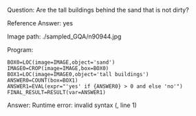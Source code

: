 Question: Are the tall buildings behind the sand that is not dirty?

Reference Answer: yes

Image path: ./sampled_GQA/n90944.jpg

Program:

```
BOX0=LOC(image=IMAGE,object='sand')
IMAGE0=CROP(image=IMAGE,box=BOX0)
BOX1=LOC(image=IMAGE0,object='tall buildings')
ANSWER0=COUNT(box=BOX1)
ANSWER1=EVAL(expr="'yes' if {ANSWER0} > 0 and else 'no'")
FINAL_RESULT=RESULT(var=ANSWER1)
```
Answer: Runtime error: invalid syntax (<string>, line 1)


